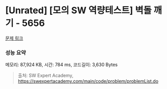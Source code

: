 # [Unrated] [모의 SW 역량테스트] 벽돌 깨기 - 5656 

[문제 링크](https://swexpertacademy.com/main/code/problem/problemDetail.do?contestProbId=AWXRQm6qfL0DFAUo) 

### 성능 요약

메모리: 87,924 KB, 시간: 784 ms, 코드길이: 3,630 Bytes



> 출처: SW Expert Academy, https://swexpertacademy.com/main/code/problem/problemList.do